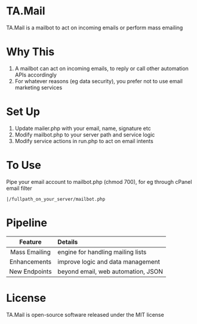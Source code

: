 # TA.Mail
TA.Mail is a mailbot to act on incoming emails or perform mass emailing

# Why This
1. A mailbot can act on incoming emails, to reply or call other automation APIs accordingly
2. For whatever reasons (eg data security), you prefer not to use email marketing services

# Set Up
1. Update mailer.php with your email, name, signature etc
2. Modify mailbot.php to your server path and service logic
3. Modify service actions in run.php to act on email intents

# To Use
Pipe your email account to mailbot.php (chmod 700), for eg through cPanel email filter
```
|/fullpath_on_your_server/mailbot.php
```

# Pipeline
Feature|Details
:-----:|:------
Mass Emailing|engine for handling mailing lists
Enhancements|improve logic and data management
New Endpoints|beyond email, web automation, JSON

# License
TA.Mail is open-source software released under the MIT license
